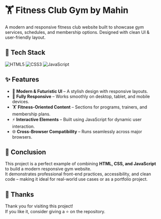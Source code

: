 # 🏋️ Fitness Club Gym by Mahin  

A modern and responsive fitness club website built to showcase gym services, schedules, and membership options. Designed with clean UI & user-friendly layout.  


## 🚀 Tech Stack  

<p align="left">
  <img src="https://img.shields.io/badge/HTML5-E34F26?style=for-the-badge&logo=html5&logoColor=fff" alt="HTML5" />
  <img src="https://img.shields.io/badge/CSS3-1572B6?style=for-the-badge&logo=css3&logoColor=fff" alt="CSS3" />
  <img src="https://img.shields.io/badge/JavaScript-F7DF1E?style=for-the-badge&logo=javascript&logoColor=000" alt="JavaScript" />
</p>


## ✨ Features  

- 🎨 **Modern & Futuristic UI** – A stylish design with responsive layouts.  
- 📱 **Fully Responsive** – Works smoothly on desktop, tablet, and mobile devices.  
- 🏋️ **Fitness-Oriented Content** – Sections for programs, trainers, and membership plans.  
- ⚡ **Interactive Elements** – Built using JavaScript for dynamic user interaction.  
- 🌐 **Cross-Browser Compatibility** – Runs seamlessly across major browsers.  


## 📌 Conclusion  

This project is a perfect example of combining **HTML, CSS, and JavaScript** to build a modern responsive gym website.  
It demonstrates professional front-end practices, accessibility, and clean code – making it ideal for real-world use cases or as a portfolio project.  


## 🙏 Thanks  

Thank you for visiting this project!  
If you like it, consider giving a ⭐ on the repository.  

